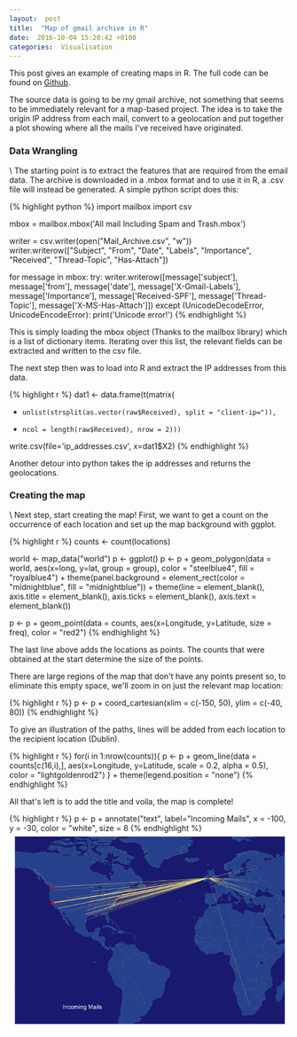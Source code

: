 ```yaml
---
layout:  post
title:  "Map of gmail archive in R"
date:  2016-10-04 15:20:42 +0100
categories:  Visualisation
---
```

This post gives an example of creating maps in R. The full code can be found on [Github][gh_link].

The source data is going to be my gmail archive, not something that seems to be immediately relevant for a map-based project.
The idea is to take the origin IP address from each mail, convert to a geolocation and put together a plot showing where all the mails I've received have originated.

### Data Wrangling
\\
The starting point is to extract the features that are required from the email data. The archive is downloaded in a .mbox format and to use it in R, a .csv file will instead be generated. A simple python script does this:

{% highlight python %}
import mailbox
import csv

mbox = mailbox.mbox('All mail Including Spam and Trash.mbox')

writer = csv.writer(open("Mail_Archive.csv", "w"))
writer.writerow(["Subject", "From", "Date", "Labels", "Importance", "Received", "Thread-Topic", "Has-Attach"])

for message in mbox:
	try:
		writer.writerow([message['subject'], message['from'], message['date'], message['X-Gmail-Labels'],\
		message['Importance'], message['Received-SPF'], message['Thread-Topic'], message['X-MS-Has-Attach']])
	except (UnicodeDecodeError, UnicodeEncodeError):
		print('Unicode error!')
{% endhighlight %}

This is simply loading the mbox object (Thanks to the mailbox library) which is a list of dictionary items. Iterating over this list, the relevant fields can be extracted and written to the csv file.

The next step then was to load into R and extract the IP addresses from this data.

{% highlight r %}
dat1 <- data.frame(t(matrix(
+     unlist(strsplit(as.vector(raw$Received), split = "client-ip=")), 
+     ncol = length(raw$Received), nrow = 2)))

write.csv(file='ip_addresses.csv', x=dat1$X2)
{% endhighlight %}

Another detour into python takes the ip addresses and returns the geolocations.

### Creating the map
\\
Next step, start creating the map! First, we want to get a count on the occurrence of each location and set up the map background with ggplot.

{% highlight r %}
counts <- count(locations)

world <- map_data("world")
p <- ggplot()
p <- p + geom_polygon(data = world, aes(x=long, y=lat, group = group), color = "steelblue4", fill = "royalblue4") + 
	theme(panel.background = element_rect(color = "midnightblue", fill = "midnightblue")) + theme(line = element_blank(), 
	axis.title = element_blank(), axis.ticks = element_blank(), 
	axis.text = element_blank())

p <- p + geom_point(data = counts, aes(x=Longitude, y=Latitude, size = freq), color = "red2")
{% endhighlight %}

The last line above adds the locations as points. The counts that were obtained at the start determine the size of the points.

There are large regions of the map that don't have any points present so, to eliminate this empty space, we'll zoom in on just the relevant map location:

{% highlight r %}
p <- p + coord_cartesian(xlim = c(-150, 50), ylim = c(-40, 80))
{% endhighlight %}

To give an illustration of the paths, lines will be added from each location to the recipient location (Dublin).

{% highlight r %}
for(i in 1:nrow(counts)){
	p <- p + geom_line(data = counts[c(16,i),], aes(x=Longitude, y=Latitude, scale = 0.2, alpha = 0.5), color = "lightgoldenrod2")
} + theme(legend.position = "none")
{% endhighlight %}

All that's left is to add the title and voila, the map is complete!

{% highlight r %}
p <- p + annotate("text", label="Incoming Mails", x = -100, y = -30, color = "white", size = 8
{% endhighlight %}
![R map](/images/map_v2.png)

[gh_link]: //github.com/noelano/R_Visualisations
